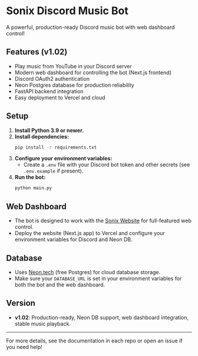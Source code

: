 # Sonix Discord Music Bot

A powerful, production-ready Discord music bot with web dashboard control!

## Features (v1.02)
- Play music from YouTube in your Discord server
- Modern web dashboard for controlling the bot (Next.js frontend)
- Discord OAuth2 authentication
- Neon Postgres database for production reliability
- FastAPI backend integration
- Easy deployment to Vercel and cloud

## Setup
1. **Install Python 3.9 or newer.**
2. **Install dependencies:**
   ```sh
   pip install -r requirements.txt
   ```
3. **Configure your environment variables:**
   - Create a `.env` file with your Discord bot token and other secrets (see `.env.example` if present).
4. **Run the bot:**
   ```sh
   python main.py
   ```

## Web Dashboard
- The bot is designed to work with the [Sonix Website](https://github.com/Konor29/SonixWebsite) for full-featured web control.
- Deploy the website (Next.js app) to Vercel and configure your environment variables for Discord and Neon DB.

## Database
- Uses [Neon.tech](https://neon.tech/) (free Postgres) for cloud database storage.
- Make sure your `DATABASE_URL` is set in your environment variables for both the bot and the web dashboard.

## Version
- **v1.02**: Production-ready, Neon DB support, web dashboard integration, stable music playback.

---
For more details, see the documentation in each repo or open an issue if you need help!